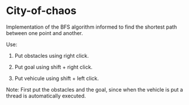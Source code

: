 # City-of-chaos
Implementation of the BFS algorithm informed to find the shortest path between one point and another.

Use:

1. Put obstacles using right click.

2. Put goal using shift + right click.

3. Put vehicule using shift + left click.

Note: First put the obstacles and the goal, since when the vehicle is put a thread is automatically executed.
